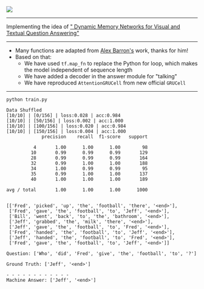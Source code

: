 <img src="https://github.com/zhedongzheng/finch/blob/master/nlp-models/assets/dmn-details.png">

---

Implementing the idea of ["
Dynamic Memory Networks for Visual and Textual Question Answering"](https://arxiv.org/abs/1603.01417)

---

* Many functions are adapted from [Alex Barron's](https://github.com/barronalex/Dynamic-Memory-Networks-in-TensorFlow) work, thanks for him!
* Based on that:
    * We have used ```tf.map_fn``` to replace the Python for loop, which makes the model independent of sequence length
    * We have added a decoder in the answer module for "talking"
    * We have reproduced ```AttentionGRUCell``` from new official ```GRUCell```

---

```
python train.py
```
```
Data Shuffled
[10/10] | [0/156] | loss:0.028 | acc:0.984
[10/10] | [50/156] | loss:0.002 | acc:1.000
[10/10] | [100/156] | loss:0.020 | acc:0.984
[10/10] | [150/156] | loss:0.004 | acc:1.000
             precision    recall  f1-score   support

          4       1.00      1.00      1.00        98
         10       0.99      0.99      0.99       129
         28       0.99      0.99      0.99       164
         32       0.99      1.00      1.00       188
         34       1.00      0.99      0.99        95
         35       0.99      1.00      1.00       137
         40       1.00      1.00      1.00       189

avg / total       1.00      1.00      1.00      1000


[['Fred', 'picked', 'up', 'the', 'football', 'there', '<end>'],
 ['Fred', 'gave', 'the', 'football', 'to', 'Jeff', '<end>'],
 ['Bill', 'went', 'back', 'to', 'the', 'bathroom', '<end>'],
 ['Jeff', 'grabbed', 'the', 'milk', 'there', '<end>'],
 ['Jeff', 'gave', 'the', 'football', 'to', 'Fred', '<end>'],
 ['Fred', 'handed', 'the', 'football', 'to', 'Jeff', '<end>'],
 ['Jeff', 'handed', 'the', 'football', 'to', 'Fred', '<end>'],
 ['Fred', 'gave', 'the', 'football', 'to', 'Jeff', '<end>']]

Question: ['Who', 'did', 'Fred', 'give', 'the', 'football', 'to', '?']

Ground Truth: ['Jeff', '<end>']

- - - - - - - - - - - - 
Machine Answer: ['Jeff', '<end>']
```
